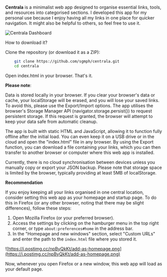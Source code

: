 **Centrala** is a minimalist web app designed to organise essential links, tools, and resources into categorised sections. I developed this app for my personal use because I enjoy having all my links in one place for quicker navigation. It might also be helpful to others, so feel free to use it.

![Centrala Dashboard](https://i.postimg.cc/1mKS6KhT/sgmph-links-dashboard.png)

How to download it?

Clone the repository (or download it as a ZIP):
```sh
	git clone https://github.com/sgmph/centrala.git
	cd centrala
```
Open index.html in your browser. That's it.

**Please note**:

Data is stored locally in your browser. If you clear your browser's data or cache, your localStorage will be erased, and you will lose your saved links. To avoid this, please use the Export/Import options. The app utilises the browser's Storage Manager API (navigator.storage.persist()) to request persistent storage. If this request is granted, the browser will attempt to keep your data safe from automatic cleanup.

The app is built with static HTML and JavaScript, allowing it to function fully offline after the initial load. You can even keep it on a USB drive or in the cloud and open the "index.html" file in any browser. By using the Export function, you can download a file containing your links, which you can then transfer to another browser or computer where this web app is installed.

Currently, there is no cloud synchronisation between devices unless you manually copy or export your JSON backup. Please note that storage space is limited by the browser, typically providing at least 5MB of localStorage.

**Recommendation**

If you enjoy keeping all your links organised in one central location, consider setting this web app as your homepage and startup page. To do this in Firefox (or any other browser, noting that there may be slight differences), follow these steps:

1.  Open Mozilla Firefox (or your preferred browser).
2. Access the settings by clicking on the hamburger menu in the top right corner, or type `about:preferences#home` in the address bar.
3. In the "Homepage and new windows" section, select "Custom URLs" and enter the path to the `index.html` file where you stored it.

![https://i.postimg.cc/npByQkKt/add-as-homepage.png](https://i.postimg.cc/npByQkKt/add-as-homepage.png)

Now, whenever you open Firefox or a new window, this web app will load as your default page.
